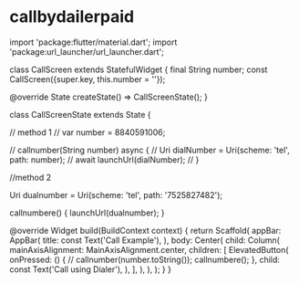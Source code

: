 # callbydailerpaid

import 'package:flutter/material.dart';
import 'package:url_launcher/url_launcher.dart';

class CallScreen extends StatefulWidget {
  final String number;
  const CallScreen({super.key, this.number = ''});

  @override
  State<CallScreen> createState() => CallScreenState();
}

class CallScreenState extends State<CallScreen> {   

// method 1
  // var number = 8840591006;

  // callnumber(String number) async {
  //   Uri dialNumber = Uri(scheme: 'tel', path: number);
  //   await launchUrl(dialNumber);
  // }


  //method 2

  Uri dualnumber = Uri(scheme: 'tel', path: '7525827482');

  callnumbere() {
    launchUrl(dualnumber); 
  }

  @override
  Widget build(BuildContext context) {
    return Scaffold(
      appBar: AppBar(
        title: const Text('Call Example'),
      ),
      body: Center(
        child: Column(
          mainAxisAlignment: MainAxisAlignment.center,
          children: [
            ElevatedButton(
              onPressed: () {
                // callnumber(number.toString());
                callnumbere();
              },
              child: const Text('Call using Dialer'),
            ),
          ],
        ),
      ),
    );
  }
}
